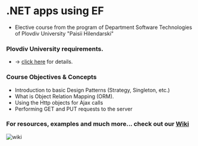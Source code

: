 # .NET apps using EF
- Elective course from the program of Department Software Technologies of Plovdiv University "Paisii Hilendarski"

### Plovdiv University requirements. 
- -> [click here](https://github.com/BaiGanio/PU-DB-Apps-With-EF/blob/master/%D0%A3%D1%87%D0%B5%D0%B1%D0%BD%D0%B0%20%D0%BF%D1%80%D0%BE%D0%B3%D1%80%D0%B0%D0%BC%D0%B0%20DB%20Apps.pdf) for details.

### Course Objectives & Concepts
* Introduction to basic Design Patterns (Strategy, Singleton, etc.)
* What is Object Relation Mapping (ORM).
* Using the Http objects for Ajax calls
* Performing GET and PUT requests to the server

### For resources, examples and much more... check out our [Wiki](https://github.com/BaiGanio/PU-DB-Apps-With-EF/wiki)

![wiki](https://github.com/BaiGanio/PU-DB-Apps-With-EF/blob/master/repo-images/Wiki.png)
    
